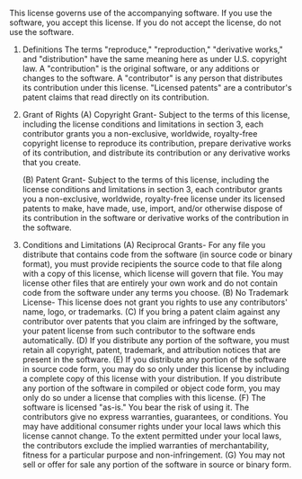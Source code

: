This license governs use of the accompanying software. If you use the software, you accept this license. If you do not accept the license, do not use the software.

1. Definitions
   The terms "reproduce," "reproduction," "derivative works," and "distribution" have the same meaning here as under U.S. copyright law. 
   A "contribution" is the original software, or any additions or changes to the software. 
   A "contributor" is any person that distributes its contribution under this license. 
   "Licensed patents" are a contributor's patent claims that read directly on its contribution. 

2. Grant of Rights
   (A) Copyright Grant- Subject to the terms of this license, including the license conditions and limitations in section 3, each contributor grants you a non-exclusive, worldwide, royalty-free copyright license to reproduce its contribution, prepare derivative works of its contribution, and distribute its contribution or any derivative works that you create.

   (B) Patent Grant- Subject to the terms of this license, including the license conditions and limitations in section 3, each contributor grants you a non-exclusive, worldwide, royalty-free license under its licensed patents to make, have made, use, import, and/or otherwise dispose of its contribution in the software or derivative works of the contribution in the software. 

3. Conditions and Limitations
   (A) Reciprocal Grants- For any file you distribute that contains code from the software (in source code or binary format), you must provide recipients the source code to that file along with a copy of this license, which license will govern that file. You may license other files that are entirely your own work and do not contain code from the software under any terms you choose. 
   (B) No Trademark License- This license does not grant you rights to use any contributors' name, logo, or trademarks. 
   (C) If you bring a patent claim against any contributor over patents that you claim are infringed by the software, your patent license from such contributor to the software ends automatically. 
   (D) If you distribute any portion of the software, you must retain all copyright, patent, trademark, and attribution notices that are present in the software. 
   (E) If you distribute any portion of the software in source code form, you may do so only under this license by including a complete copy of this license with your distribution. If you distribute any portion of the software in compiled or object code form, you may only do so under a license that complies with this license. 
   (F) The software is licensed "as-is." You bear the risk of using it. The contributors give no express warranties, guarantees, or conditions. You may have additional consumer rights under your local laws which this license cannot change. To the extent permitted under your local laws, the contributors exclude the implied warranties of merchantability, fitness for a particular purpose and non-infringement. 
   (G) You may not sell or offer for sale any portion of the software in source or binary form.
		
